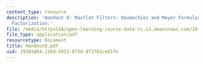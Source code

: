 ```yaml
---
content_type: resource
description: 'Handout 8: Maxflat Filters: Daubechies and Meyer Formulas. Spectral
  Factorization.'
file: /media/https%3A/open-learning-course-data-rc.s3.amazonaws.com/18-327-wavelets-filter-banks-and-applications-spring-2003/29303d64110d5953075d8f3781ce61fe_Handout8.pdf
file_type: application/pdf
resourcetype: Document
title: Handout8.pdf
uid: 29303d64-110d-5953-075d-8f3781ce61fe
---
```

